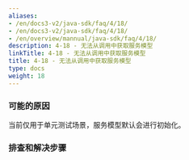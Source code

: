 ```yaml
---
aliases:
- /en/docs3-v2/java-sdk/faq/4/18/
- /en/docs3-v2/java-sdk/faq/4/18/
- /en/overview/mannual/java-sdk/faq/4/18/
description: 4-18 - 无法从调用中获取服务模型
linkTitle: 4-18 - 无法从调用中获取服务模型
title: 4-18 - 无法从调用中获取服务模型
type: docs
weight: 18
---
```







### 可能的原因

当前仅用于单元测试场景，服务模型默认会进行初始化。

### 排查和解决步骤
